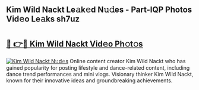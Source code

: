 ## Kim Wild Nackt Le𝚊k𝚎d N𝚞𝚍es - Part-IQP Photos Vid𝚎o Le𝚊ks sh7uz

# <h2><a href="http://fb5n0t.evod.top/?m=Kim+Wild+Nackt">🔗 👉🔴 Kim Wild Nackt Vid𝚎o Ph𝚘t𝚘s</a></h2>

[![Kim Wild Nackt N𝚞d𝚎s](https://i.imgur.com/8V9OHl7.gif)](http://fb5n0t.evod.top/?m=Kim+Wild+Nackt)
Online content creator Kim Wild Nackt who has gained popularity for posting lifestyle and dance-related content, including dance trend performances and mini vlogs. Visionary thinker Kim Wild Nackt, known for their innovative ideas and groundbreaking achievements. 
